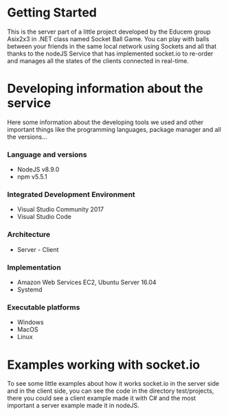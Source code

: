 # Getting Started
This is the server part of a little project developed by the Educem group Asix2x3 in .NET class named Socket Ball Game. You can play with
balls between your friends in the same local network using Sockets and all that thanks to the nodeJS Service that has implemented socket.io to re-order and manages all the states of the clients connected in real-time.

# Developing information about the service
Here some information about the developing tools we used and other important things like the programming languages, package manager and all the versions...

### Language and versions
* NodeJS v8.9.0
* npm v5.5.1

### Integrated Development Environment
* Visual Studio Community 2017
* Visual Studio Code

### Architecture
* Server - Client

### Implementation
* Amazon Web Services EC2, Ubuntu Server 16.04
* Systemd

### Executable platforms
* Windows
* MacOS
* Linux

# Examples working with socket.io
To see some little examples about how it works socket.io in the server side and in the client side, you can see the code in the directory test/projects, there you could see a client example made it with C# and the most important a server example made it in nodeJS.
